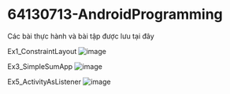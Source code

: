 # 64130713-AndroidProgramming
Các bài thực hành và bài tập được lưu tại đây

Ex1_ConstraintLayout
![image](https://github.com/user-attachments/assets/2ccbf0ab-5c10-41a2-9f1b-02a3f48584b8)

Ex3_SimpleSumApp
![image](https://github.com/user-attachments/assets/b8d888f1-0947-4a83-b91c-eaa48c29499e)

Ex5_ActivityAsListener
![image](https://github.com/user-attachments/assets/38e5415a-bbdb-4045-9125-a67d5ba7d8ab)




